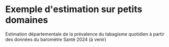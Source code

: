 # Exemple d'estimation sur petits domaines
Estimation départementale de la prévalence du tabagisme quotidien à partir des données du baromètre Santé 2024 (à venir)

